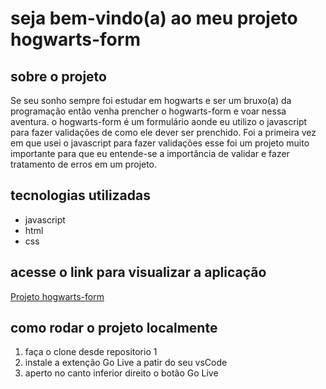 # seja bem-vindo(a) ao meu projeto hogwarts-form

## sobre o projeto
Se seu sonho sempre foi estudar em hogwarts e ser um bruxo(a) da programação então venha prencher o hogwarts-form e voar nessa aventura.
o hogwarts-form é um formulário aonde eu utilizo o javascript para fazer validações de como ele dever ser prenchido. Foi a primeira vez em que usei
o javascript para fazer validações esse foi um projeto muito importante para que eu entende-se a importância de validar e fazer tratamento de erros em um projeto.
## tecnologias utilizadas
* javascript
* html
* css

 ## acesse o link para visualizar a aplicação
[Projeto hogwarts-form](https://hogwarts-form.vercel.app/)

## como rodar o projeto localmente
1. faça o clone desde repositorio 1
2. instale a extenção Go Live a patir do seu vsCode
3. aperto no canto inferior direito o botão Go Live
